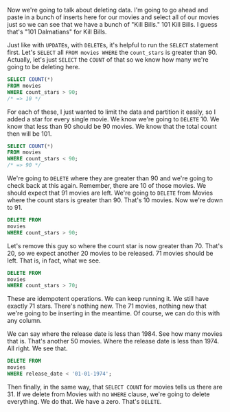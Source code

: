 Now we're going to talk about deleting data. I'm going to go ahead and paste in a bunch of inserts here for our movies and select all of our movies just so we can see that we have a bunch of "Kill Bills." 101 Kill Bills. I guess that's "101 Dalmatians" for Kill Bills.

Just like with `UPDATE`s, with `DELETE`s, it's helpful to run the `SELECT` statement first. Let's `SELECT` all `FROM movies WHERE` the `count_stars` is greater than 90. Actually, let's just `SELECT` the `COUNT` of that so we know how many we're going to be deleting here.

```sql
SELECT COUNT(*)
FROM movies
WHERE count_stars > 90;
/* => 10 */
```

For each of these, I just wanted to limit the data and partition it easily, so I added a star for every single movie. We know we're going to `DELETE` 10. We know that less than 90 should be 90 movies. We know that the total count then will be 101.

```sql
SELECT COUNT(*)
FROM movies
WHERE count_stars < 90;
/* => 90 */
```

We're going to `DELETE` where they are greater than 90 and we're going to check back at this again. Remember, there are 10 of those movies. We should expect that 91 movies are left. We're going to `DELETE` from Movies where the count stars is greater than 90. That's 10 movies. Now we're down to 91.

```sql
DELETE FROM
movies
WHERE count_stars > 90;
```

Let's remove this guy so where the count star is now greater than 70. That's 20, so we expect another 20 movies to be released. 71 movies should be left. That is, in fact, what we see.

```sql
DELETE FROM
movies
WHERE count_stars > 70;
```

These are idempotent operations. We can keep running it. We still have exactly 71 stars. There's nothing new. The 71 movies, nothing new that we're going to be inserting in the meantime. Of course, we can do this with any column.

We can say where the release date is less than 1984. See how many movies that is. That's another 50 movies. Where the release date is less than 1974. All right. We see that.

```sql
DELETE FROM
movies
WHERE release_date < '01-01-1974';
```

Then finally, in the same way, that `SELECT COUNT` for movies tells us there are 31. If we delete from Movies with no `WHERE` clause, we're going to delete everything. We do that. We have a zero. That's `DELETE`.